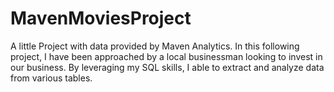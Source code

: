# MavenMoviesProject
A little Project with data provided by Maven Analytics. In this following project, I have been approached by a local businessman looking to invest in our business. By leveraging my SQL skills, I able to extract and analyze data from various tables.
